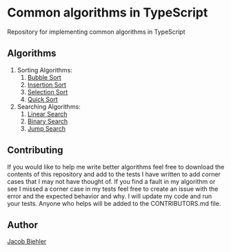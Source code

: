 # Common algorithms in TypeScript

Repository for implementing common algorithms in TypeScript

## Algorithms

1. Sorting Algorithms:
   1. [Bubble Sort](./bubble_sort/README.md)
   2. [Insertion Sort](./insertion_sort/README.md)
   3. [Selection Sort](./selection_sort/README.md)
   4. [Quick Sort](./quicksort/README.md)
2. Searching Algorithms:
   1. [Linear Search](./linear_search/README.md)
   2. [Binary Search](./binary_search/README.md)
   3. [Jump Search](./jump_search/README.md)

## Contributing

If you would like to help me write better algorithms feel free to download the contents of this repository and add to the tests I have written to add corner cases that I may not have thought of. If you find a fault in my algorithm or see I missed a corner case in my tests feel free to create an issue with the error and the expected behavior and why. I will update my code and run your tests. Anyone who helps will be added to the CONTRIBUTORS.md file.

## Author

[Jacob Biehler](https://www.linkedin.com/in/jacob-biehler-475573139/)
